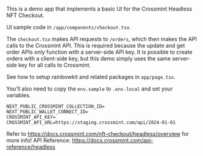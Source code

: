 This is a demo app that implements a basic UI for the Crossmint Headless NFT Checkout.

UI sample code in `/app/components/checkout.tsx`.

The `checkout.tsx` makes API requests to `/orders`, which then makes the API calls to the Crossmint API. This is required because the update and get order APIs only function with a server-side API key. It is possible to create orders with a client-side key, but this demo simply uses the same server-side key for all calls to Crossmint.

See how to setup rainbowkit and related packages in `app/page.tsx`.

You'll also need to copy the `env.sample` to `.env.local` and set your variables.

```
NEXT_PUBLIC_CROSSMINT_COLLECTION_ID=
NEXT_PUBLIC_WALLET_CONNECT_ID=
CROSSMINT_API_KEY=
CROSSMINT_API_URL=https://staging.crossmint.com/api/2024-01-01
```

Refer to https://docs.crossmint.com/nft-checkout/headless/overview for more info!
API Reference: https://docs.crossmint.com/api-reference/headless
